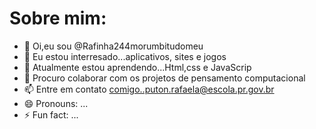 # Sobre mim:


- 👋 Oi,eu sou @Rafinha244morumbitudomeu
- 👀 Eu estou interresado...aplicativos, sites e jogos
- 🌱 Atualmente estou aprendendo...Html,css e JavaScrip
- 💞️ Procuro colaborar com os projetos de pensamento computacional
- 📫 Entre em contato comigo..puton.rafaela@escola.pr.gov.br
- 😄 Pronouns: ...
- ⚡ Fun fact: ...

<!---
Rafinha244morumbitudomeu/Rafinha244morumbitudomeu is a ✨ special ✨ repository because its `README.md` (this file) appears on your GitHub profile.
You can click the Preview link to take a look at your changes.
--->
